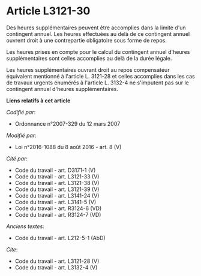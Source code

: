 # Article L3121-30

Des heures supplémentaires peuvent être accomplies dans la limite d'un contingent annuel. Les heures effectuées au delà de ce
contingent annuel ouvrent droit à une contrepartie obligatoire sous forme de repos. 

Les heures prises en compte pour le calcul du contingent annuel d'heures supplémentaires sont celles accomplies au delà de la
durée légale. 

Les heures supplémentaires ouvrant droit au repos compensateur équivalent mentionné à l'article L. 3121-28 et celles
accomplies dans les cas de travaux urgents énumérés à l'article L. 3132-4 ne s'imputent pas sur le contingent annuel d'heures
supplémentaires.

**Liens relatifs à cet article**

_Codifié par_:

  - Ordonnance n°2007-329 du 12 mars 2007

_Modifié par_:

  - Loi n°2016-1088 du 8 août 2016 - art. 8 (V)

_Cité par_:

  - Code du travail - art. D3171-1 (V)
  - Code du travail - art. L3121-33 (V)
  - Code du travail - art. L3121-38 (V)
  - Code du travail - art. L3121-39 (V)
  - Code du travail - art. L3141-24 (V)
  - Code du travail - art. L3141-5 (V)
  - Code du travail - art. R3124-6 (VD)
  - Code du travail - art. R3124-7 (VD)

_Anciens textes_:

  - Code du travail - art. L212-5-1 (AbD)

_Cite_:

  - Code du travail - art. L3121-28 (V)
  - Code du travail - art. L3132-4 (V)
